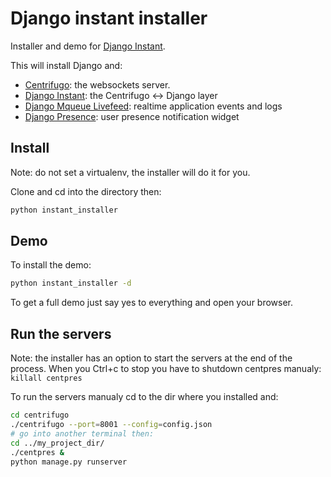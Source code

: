 # Django instant installer

Installer and demo for [Django Instant](https://github.com/synw/django-instant).

This will install Django and:

- [Centrifugo](https://github.com/centrifugal/centrifugo): the websockets server.
- [Django Instant](https://github.com/synw/django-instant): the Centrifugo <-> Django layer
- [Django Mqueue Livefeed](https://github.com/synw/django-mqueue-livefeed): realtime application events and logs
- [Django Presence](https://github.com/synw/django-presence): user presence notification widget

## Install

Note: do not set a virtualenv, the installer will do it for you.

Clone and cd into the directory then:

  ```bash
python instant_installer
  ```

## Demo

To install the demo:

  ```bash
python instant_installer -d
  ```

To get a full demo just say yes to everything and open your browser.

## Run the servers

Note: the installer has an option to start the servers at the end of the process. When you Ctrl+c to stop you have to
shutdown centpres manualy: `killall centpres`

To run the servers manualy cd to the dir where you installed and:

  ```bash
cd centrifugo
./centrifugo --port=8001 --config=config.json
# go into another terminal then:
cd ../my_project_dir/
./centpres &
python manage.py runserver
  ```